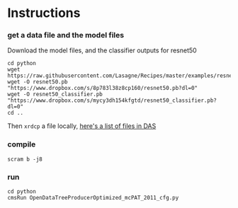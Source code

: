 # Instructions 

### get a data file and the model files

Download the model files, and the classifier outputs for resnet50

```
cd python
wget https://raw.githubusercontent.com/Lasagne/Recipes/master/examples/resnet50/imagenet_classes.txt
wget -O resnet50.pb "https://www.dropbox.com/s/8p783l38z8cp160/resnet50.pb?dl=0"
wget -O resnet50_classifier.pb "https://www.dropbox.com/s/mycy3dh154kfgtd/resnet50_classifier.pb?dl=0"
cd ..
```

Then `xrdcp` a file locally, [here's a list of files in DAS](https://cmsweb.cern.ch/das/request?view=list&limit=50&instance=prod%2Fglobal&input=dataset+dataset%3D%2FBulkGravTohhTohbbhbb_narrow_M-*_13TeV-madgraph%2FRunIISpring18MiniAOD-100X_upgrade2018_realistic_v10-v*%2FMINIAODSIM)

### compile
`scram b -j8`

### run
`cd python` <br>
`cmsRun OpenDataTreeProducerOptimized_mcPAT_2011_cfg.py`

